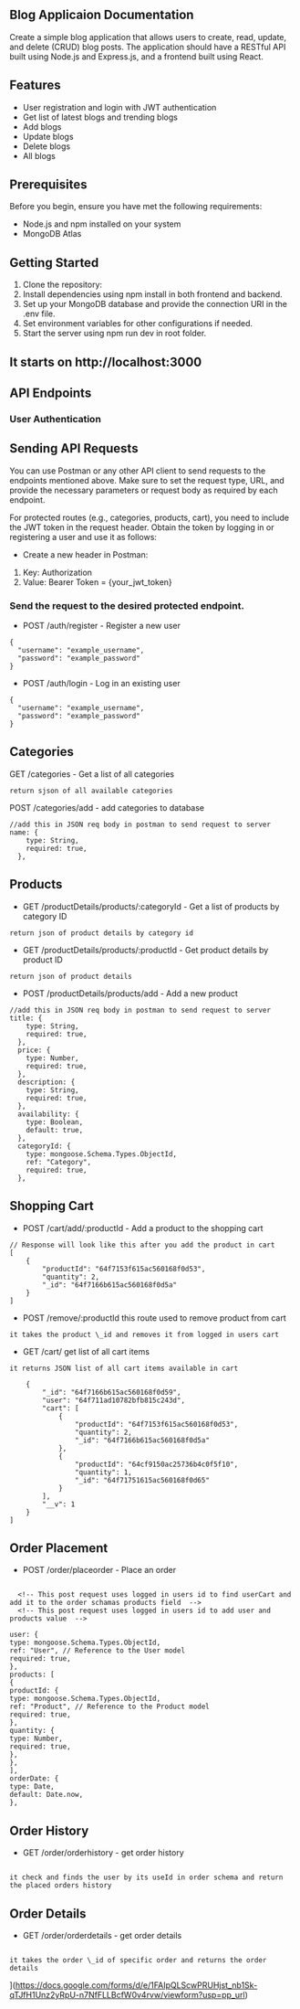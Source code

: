 ## Blog Applicaion Documentation

Create a simple blog application that allows users to create, read, update, and delete (CRUD) blog posts. The application should have a RESTful API built using Node.js and Express.js, and a frontend built using React.

## Features

- User registration and login with JWT authentication
- Get list of latest blogs and trending blogs
- Add blogs
- Update blogs
- Delete blogs
- All blogs

## Prerequisites

Before you begin, ensure you have met the following requirements:

- Node.js and npm installed on your system
- MongoDB Atlas

## Getting Started

1. Clone the repository:
2. Install dependencies using npm install in both frontend and backend.
3. Set up your MongoDB database and provide the connection URI in the .env file.
4. Set environment variables for other configurations if needed.
5. Start the server using npm run dev in root folder.

## It starts on http://localhost:3000

## API Endpoints

### User Authentication

## Sending API Requests

You can use Postman or any other API client to send requests to the endpoints mentioned above. Make sure to set the request type, URL, and provide the necessary parameters or request body as required by each endpoint.

For protected routes (e.g., categories, products, cart), you need to include the JWT token in the request header. Obtain the token by logging in or registering a user and use it as follows:

- Create a new header in Postman:

1. Key: Authorization
2. Value: Bearer Token = {your_jwt_token}

### Send the request to the desired protected endpoint.

- POST /auth/register - Register a new user

```
{
  "username": "example_username",
  "password": "example_password"
}

```

- POST /auth/login - Log in an existing user

```
{
  "username": "example_username",
  "password": "example_password"
}

```

## Categories

GET /categories - Get a list of all categories

```
return sjson of all available categories

```

POST /categories/add - add categories to database

```
//add this in JSON req body in postman to send request to server
name: {
    type: String,
    required: true,
  },

```

## Products

- GET /productDetails/products/:categoryId - Get a list of products by category ID

```
return json of product details by category id

```

- GET /productDetails/products/:productId - Get product details by product ID

```
return json of product details

```

- POST /productDetails/products/add - Add a new product

```
//add this in JSON req body in postman to send request to server
title: {
    type: String,
    required: true,
  },
  price: {
    type: Number,
    required: true,
  },
  description: {
    type: String,
    required: true,
  },
  availability: {
    type: Boolean,
    default: true,
  },
  categoryId: {
    type: mongoose.Schema.Types.ObjectId,
    ref: "Category",
    required: true,
  },

```

## Shopping Cart

- POST /cart/add/:productId - Add a product to the shopping cart

```
// Response will look like this after you add the product in cart
[
    {
        "productId": "64f7153f615ac560168f0d53",
        "quantity": 2,
        "_id": "64f7166b615ac560168f0d5a"
    }
]
```

- POST /remove/:productId this route used to remove product from cart

```
it takes the product \_id and removes it from logged in users cart

```

- GET /cart/ get list of all cart items

```
it returns JSON list of all cart items available in cart

    {
        "_id": "64f7166b615ac560168f0d59",
        "user": "64f711ad10782bfb815c243d",
        "cart": [
            {
                "productId": "64f7153f615ac560168f0d53",
                "quantity": 2,
                "_id": "64f7166b615ac560168f0d5a"
            },
            {
                "productId": "64cf9150ac25736b4c0f5f10",
                "quantity": 1,
                "_id": "64f71751615ac560168f0d65"
            }
        ],
        "__v": 1
    }
]
```

## Order Placement

- POST /order/placeorder - Place an order

```

  <!-- This post request uses logged in users id to find userCart and add it to the order schamas products field  -->
  <!-- This post request uses logged in users id to add user and products value  -->

user: {
type: mongoose.Schema.Types.ObjectId,
ref: "User", // Reference to the User model
required: true,
},
products: [
{
productId: {
type: mongoose.Schema.Types.ObjectId,
ref: "Product", // Reference to the Product model
required: true,
},
quantity: {
type: Number,
required: true,
},
},
],
orderDate: {
type: Date,
default: Date.now,
},

```

## Order History

- GET /order/orderhistory - get order history

```

it check and finds the user by its useId in order schema and return the placed orders history

```

## Order Details

- GET /order/orderdetails - get order details

```

it takes the order \_id of specific order and returns the order details

```
](https://docs.google.com/forms/d/e/1FAIpQLScwPRUHjst_nb1Sk-qTJfH1Unz2yRpU-n7NfFLLBcfW0v4rvw/viewform?usp=pp_url)
